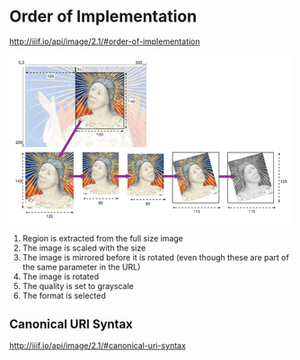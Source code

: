 # Order of Implementation

http://iiif.io/api/image/2.1/#order-of-implementation

![](../assets/images/transformation.png)

1. Region is extracted from the full size image
2. The image is scaled with the size
3. The image is mirrored before it is rotated (even though these are part of the same parameter in the URL)
4. The image is rotated
5. The quality is set to grayscale
6. The format is selected

## Canonical URI Syntax

http://iiif.io/api/image/2.1/#canonical-uri-syntax
